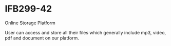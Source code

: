 # IFB299-42
Online Storage Platform

User can access and store all their files which generally include mp3, video, pdf and document on our platform.
